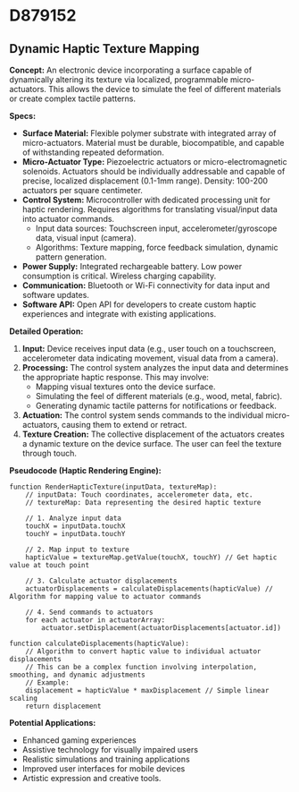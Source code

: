 # D879152

## Dynamic Haptic Texture Mapping

**Concept:** An electronic device incorporating a surface capable of dynamically altering its texture via localized, programmable micro-actuators. This allows the device to simulate the feel of different materials or create complex tactile patterns.

**Specs:**

*   **Surface Material:** Flexible polymer substrate with integrated array of micro-actuators. Material must be durable, biocompatible, and capable of withstanding repeated deformation.
*   **Micro-Actuator Type:** Piezoelectric actuators or micro-electromagnetic solenoids. Actuators should be individually addressable and capable of precise, localized displacement (0.1-1mm range). Density: 100-200 actuators per square centimeter.
*   **Control System:** Microcontroller with dedicated processing unit for haptic rendering. Requires algorithms for translating visual/input data into actuator commands. 
    *   Input data sources: Touchscreen input, accelerometer/gyroscope data, visual input (camera).
    *   Algorithms: Texture mapping, force feedback simulation, dynamic pattern generation.
*   **Power Supply:** Integrated rechargeable battery. Low power consumption is critical. Wireless charging capability.
*   **Communication:** Bluetooth or Wi-Fi connectivity for data input and software updates.
*   **Software API:** Open API for developers to create custom haptic experiences and integrate with existing applications.

**Detailed Operation:**

1.  **Input:** Device receives input data (e.g., user touch on a touchscreen, accelerometer data indicating movement, visual data from a camera).
2.  **Processing:** The control system analyzes the input data and determines the appropriate haptic response. This may involve:
    *   Mapping visual textures onto the device surface.
    *   Simulating the feel of different materials (e.g., wood, metal, fabric).
    *   Generating dynamic tactile patterns for notifications or feedback.
3.  **Actuation:** The control system sends commands to the individual micro-actuators, causing them to extend or retract.
4.  **Texture Creation:** The collective displacement of the actuators creates a dynamic texture on the device surface. The user can feel the texture through touch.

**Pseudocode (Haptic Rendering Engine):**

```
function RenderHapticTexture(inputData, textureMap):
    // inputData: Touch coordinates, accelerometer data, etc.
    // textureMap: Data representing the desired haptic texture

    // 1. Analyze input data
    touchX = inputData.touchX
    touchY = inputData.touchY

    // 2. Map input to texture
    hapticValue = textureMap.getValue(touchX, touchY) // Get haptic value at touch point

    // 3. Calculate actuator displacements
    actuatorDisplacements = calculateDisplacements(hapticValue) // Algorithm for mapping value to actuator commands

    // 4. Send commands to actuators
    for each actuator in actuatorArray:
        actuator.setDisplacement(actuatorDisplacements[actuator.id])

function calculateDisplacements(hapticValue):
    // Algorithm to convert haptic value to individual actuator displacements
    // This can be a complex function involving interpolation, smoothing, and dynamic adjustments
    // Example:
    displacement = hapticValue * maxDisplacement // Simple linear scaling
    return displacement
```

**Potential Applications:**

*   Enhanced gaming experiences
*   Assistive technology for visually impaired users
*   Realistic simulations and training applications
*   Improved user interfaces for mobile devices
*   Artistic expression and creative tools.
